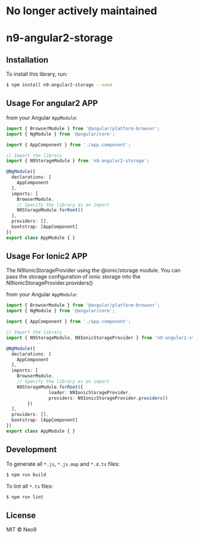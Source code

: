 # No longer actively maintained
# n9-angular2-storage

## Installation

To install this library, run:

```bash
$ npm install n9-angular2-storage --save
```

## Usage For angular2 APP

from your Angular `AppModule`:

```typescript
import { BrowserModule } from '@angular/platform-browser';
import { NgModule } from '@angular/core';

import { AppComponent } from './app.component';

// Import the library
import { N9StorageModule } from 'n9-angular2-storage';

@NgModule({
  declarations: [
    AppComponent
  ],
  imports: [
    BrowserModule,
    // Specify the library as an import
    N9StorageModule.forRoot()
  ],
  providers: [],
  bootstrap: [AppComponent]
})
export class AppModule { }
```

## Usage For Ionic2 APP

The N9IonicStorageProvider using the @ionic/storage module.
You can pass the storage configuration of ionic storage into the N9IonicStorageProvider.providers()

from your Angular `AppModule`:

```typescript
import { BrowserModule } from '@angular/platform-browser';
import { NgModule } from '@angular/core';

import { AppComponent } from './app.component';

// Import the library
import { N9StorageModule, N9IonicStorageProvider } from 'n9-angular2-storage';

@NgModule({
  declarations: [
    AppComponent
  ],
  imports: [
    BrowserModule,
    // Specify the library as an import
    N9StorageModule.forRoot({
				loader: N9IonicStorageProvider,
				providers: N9IonicStorageProvider.providers()
		})
  ],
  providers: [],
  bootstrap: [AppComponent]
})
export class AppModule { }
```

## Development

To generate all `*.js`, `*.js.map` and `*.d.ts` files:

```bash
$ npm run build
```

To lint all `*.ts` files:

```bash
$ npm run lint
```

## License

MIT © Neo9
